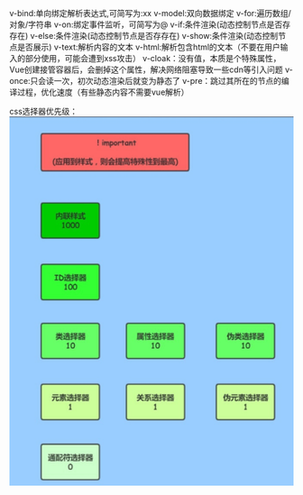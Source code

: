 v-bind:单向绑定解析表达式,可简写为:xx
v-model:双向数据绑定
v-for:遍历数组/对象/字符串
v-on:绑定事件监听，可简写为@
v-if:条件渲染(动态控制节点是否存存在)
v-else:条件渲染(动态控制节点是否存存在)
v-show:条件渲染(动态控制节点是否展示)
v-text:解析内容的文本
v-html:解析包含html的文本（不要在用户输入的部分使用，可能会遭到xss攻击）
v-cloak：没有值，本质是个特殊属性，Vue创建接管容器后，会删掉这个属性，解决网络阻塞导致一些cdn等引入问题
v-once:只会读一次，初次动态渲染后就变为静态了
v-pre：跳过其所在的节点的编译过程，优化速度（有些静态内容不需要vue解析）

css选择器优先级：
              ![image](./../图片/选择器.png)  